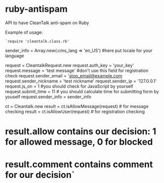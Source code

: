 # ruby-antispam
API to have CleanTalk anti-spam on Ruby

Example of usage:

    `require 'cleantalk.class.rb'

sender_info = Array.new(:cms_lang => 'en_US') #here put locale for your language

request = CleantalkRequest.new
request.auth_key = 'your_key'
request.message = 'test message' #don't use this field for registration check
request.sender_email = 'stop_email@example.com
request.sender_nickname = 'test nickname'
request.sender_ip = '127.0.0.1'
request.js_on = 1 #you should check for JavaScript by yourself
request.submit_time = 11 # you should calculate time for submitting form by youself
request.sender_info = sender_info

ct = Cleantalk.new
result = ct.isAllowMessage(request) # for message checking
result = ct.isAllowUser(request) # for registration checking

# result.allow contains our decision: 1 for allowed message, 0 for blocked
# result.comment contains comment for our decision`



